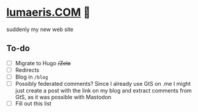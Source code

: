 # [lumaeris.COM](https://lumaeris.com/) 🌟

suddenly my new web site

## To-do

- [ ] Migrate to Hugo ~~/Zola~~
- [ ] Redirects
- [ ] Blog in `/blog`
- [ ] Possibly federated comments? Since I already use GtS on .me I might just create a post with the link on my blog and extract comments from GtS, as it was possible with Mastodon
- [ ] Fill out this list

